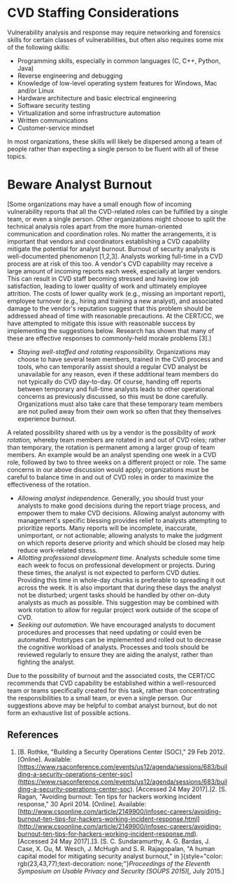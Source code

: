 # CVD Staffing Considerations

Vulnerability analysis and response may require networking and forensics
skills for certain classes of vulnerabilities, but often also requires
some mix of the following skills:

-   Programming skills, especially in common languages (C, C++, Python,
    Java)
-   Reverse engineering and debugging
-   Knowledge of low-level operating system features for Windows, Mac
    and/or Linux
-   Hardware architecture and basic electrical engineering
-   Software security testing
-   Virtualization and some infrastructure automation
-   Written communications
-   Customer-service mindset

In most organizations, these skills will likely be dispersed among a
team of people rather than expecting a single person to be fluent with
all of these topics.

# Beware Analyst Burnout
[Some organizations may have a small enough flow of incoming
vulnerability reports that all the CVD-related roles can be fulfilled by
a single team, or even a single person. Other organizations might choose
to split the technical analysis roles apart from the more human-oriented
communication and coordination roles. No matter the arrangements, it is
important that vendors and coordinators establishing a CVD capability
mitigate the potential for analyst burnout. Burnout of security analysts
is well-documented phenomenon \[1,2,3\]. Analysts working full-time in a
CVD process are at risk of this too. A vendor's CVD capability may
receive a large amount of incoming reports each week, especially at
larger vendors. This can result in CVD staff becoming stressed and
having low job satisfaction, leading to lower quality of work and
ultimately employee attrition. The costs of lower quality work (e.g.,
missing an important report), employee turnover (e.g., hiring and
training a new analyst), and associated damage to the vendor's
reputation suggest that this problem should be addressed ahead of time
with reasonable precautions. At the CERT/CC, we have attempted to
mitigate this issue with reasonable success by implementing the
suggestions below. Research has shown that many of these are effective
responses to commonly-held morale problems
\[3\].]
-   *Staying well-staffed* *and rotating responsibility.* Organizations
    may choose to have several team members, trained in the CVD process
    and tools, who can temporarily assist should a regular CVD analyst
    be unavailable for any reason, even if these additional team members
    do not typically do CVD day-to-day. Of course, handing off reports
    between temporary and full-time analysts leads to other operational
    concerns as previously discussed, so this must be done carefully.
    Organizations must also take care that these temporary team members
    are not pulled away from their own work so often that they
    themselves experience burnout.



A related possibility shared with us by a vendor is the possibility of
*work rotation,* whereby team members are rotated in and out of CVD
roles; rather than temporary, the rotation is permanent among a larger
group of team members. An example would be an analyst spending one week
in a CVD role, followed by two to three weeks on a different project or
role. The same concerns in our above discussion would apply;
organizations must be careful to balance time in and out of CVD roles in
order to maximize the effectiveness of the rotation.

-   *Allowing analyst independence.* Generally, you should trust your
    analysts to make good decisions during the report triage process,
    and empower them to make CVD decisions. Allowing analyst autonomy
    with management's specific blessing provides relief to analysts
    attempting to prioritize reports. Many reports will be incomplete,
    inaccurate, unimportant, or not actionable; allowing analysts to
    make the judgment on which reports deserve priority and which should
    be closed may help reduce work-related stress.
-   *Allotting professional development time*. Analysts schedule some
    time each week to focus on professional development or projects.
    During these times, the analyst is not expected to perform CVD
    duties. Providing this time in whole-day chunks is preferable to
    spreading it out across the week. It is also important that during
    these days the analyst not be disturbed; urgent tasks should be
    handled by other on-duty analysts as much as possible. This
    suggestion may be combined with work rotation to allow for regular
    project work outside of the scope of CVD.
-   *Seeking out automation*. We have encouraged analysts to document
    procedures and processes that need updating or could even be
    automated. Prototypes can be implemented and rolled out to decrease
    the cognitive workload of analysts. Processes and tools should be
    reviewed regularly to ensure they are aiding the analyst, rather
    than fighting the analyst.



Due to the possibility of burnout and the associated costs, the CERT/CC
recommends that CVD capability be established within a well-resourced
team or teams specifically created for this task, rather than
concentrating the responsibilities to a small team, or even a single
person. Our suggestions above may be helpful to combat analyst burnout,
but do not form an exhaustive list of possible actions.



## References
1.  [B. Rothke, "Building a Security Operations Center (SOC)," 29
    Feb 2012. \[Online\]. Available:
    [https://www.rsaconference.com/events/us12/agenda/sessions/683/building-a-security-operations-center-soc](https://www.rsaconference.com/events/us12/agenda/sessions/683/building-a-security-operations-center-soc). \[Accessed 24 May
    2017\].]2.  [S. Ragan, "Avoiding burnout: Ten tips for hackers working incident
    response," 30 April 2014. \[Online\]. Available:
    [http://www.csoonline.com/article/2149900/infosec-careers/avoiding-burnout-ten-tips-for-hackers-working-incident-response.html](http://www.csoonline.com/article/2149900/infosec-careers/avoiding-burnout-ten-tips-for-hackers-working-incident-response.md). \[Accessed 24 May
    2017\].]3.  [S. C. Sundaramurthy, A. G. Bardas, J. Case, X. Ou, M. Wesch, J.
    McHugh and S. R. Rajagopalan, "A human capital model for mitigating
    security analyst burnout," in
    ]{style="color: rgb(23,43,77);text-decoration: none;"}*Proceedings
    of the Eleventh Symposium on Usable Privacy and Security (SOUPS
    2015)*[, July
    2015.]
##  